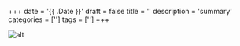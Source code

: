 +++
date = '{{ .Date }}'
draft = false
title = ''
description = 'summary'
categories = ['']
tags = ['']
+++

![alt]()